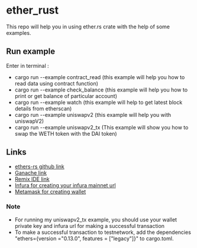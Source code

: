 # ether_rust
This repo will help you in using ether.rs crate with the help of some examples.
## Run example ##
Enter in terminal :
- cargo run --example contract_read (this example will help you how to read data using contract function)
- cargo run --example check_balance (this example will help you how to print or get balance of particular account)
- cargo run --example watch (this example will help to get latest block details from etherscan)
- cargo run --example uniswapv2 (this example will help you with uniswapV2)
- cargo run --example uniswapv2_tx (This example will show you how to swap the WETH token with the DAI token)
## Links
- [ethers-rs github link](https://github.com/gakonst/ethers-rs)
- [Ganache link](https://trufflesuite.com/ganache/)
- [Remix IDE link](https://remix.ethereum.org/)
- [Infura for creating your infura mainnet url](https://infura.io/)
- [Metamask for creating wallet](https://metamask.io/)
### Note
- For running my uniswapv2_tx example, you should use your wallet private key and infura url for making a successful transaction
- To make a successful transaction to testnetwork, add the dependencies "ethers={version ="0.13.0", features = ["legacy"]}" to cargo.toml.